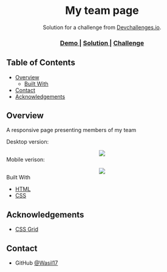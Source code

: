 <h1 align="center">My team page</h1>

<div align="center">
   Solution for a challenge from  <a href="http://devchallenges.io" target="_blank">Devchallenges.io</a>.
</div>

<div align="center">
  <h3>
    <a href="https://my-team-presentation.netlify.app">
      Demo
    </a>
    <span> | </span>
    <a href="https://{your-url-to-the-solution}">
      Solution
    </a>
    <span> | </span>
    <a href="https://devchallenges.io/challenges/hhmesazsqgKXrTkYkt0U">
      Challenge
    </a>
  </h3>
</div>

## Table of Contents

- [Overview](#overview)
  - [Built With](#built-with)
- [Contact](#contact)
- [Acknowledgements](#acknowledgements)

## Overview

A responsive page presenting members of my team

Desktop version:
<div align="center">
  <img src="https://user-images.githubusercontent.com/71132144/108636159-d51e4280-7483-11eb-8aef-24ae6c11a812.png" />
</div

Mobile verison:
<div align="center">
  <img src="https://user-images.githubusercontent.com/71132144/108636202-0d258580-7484-11eb-8ef2-e396163789df.png" />
</div

### Built With

- [HTML](https://devdocs.io/html/)
- [CSS](https://devdocs.io/css/)


## Acknowledgements

- [CSS Grid](https://css-tricks.com/snippets/css/complete-guide-grid/)


## Contact

- GitHub [@Wasil17](https://github.com/Wasil17)

